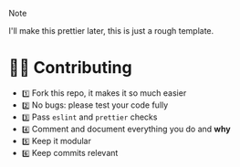 > [!NOTE]
> I'll make this prettier later, this is just a rough template.


# 🧑‍💻 Contributing

- `1️⃣` Fork this repo, it makes it so much easier  
- `2️⃣` No bugs: please test your code fully  
- `3️⃣` Pass `eslint` and `prettier` checks  
- `4️⃣` Comment and document everything you do and **why**  
- `5️⃣` Keep it modular  
- `6️⃣` Keep commits relevant